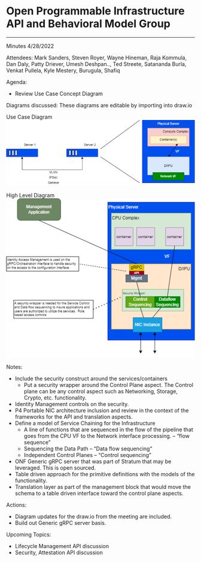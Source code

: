 # Open Programmable Infrastructure API and Behavioral Model Group

---
Minutes 4/28/2022

Attendees: Mark Sanders, Steven Royer, Wayne Hineman, Raja Kommula, Dan Daly, Patty Driever, Umesh Deshpan.., Ted Streete, Satananda Burla, Venkat Pullela, Kyle Mestery, Burugula, Shafiq

Agenda:

- Review Use Case Concept Diagram

Diagrams discussed:
These diagrams are editable by importing into draw.io

Use Case Diagram
![Use Case Diagram](images/Use-Case-1.png)

High Level Diagram
![High Level View](images/High-Level.png)

Notes:

- Include the security construct around the services/containers
  - Put a security wrapper around the Control Plane aspect.  The Control plane can be any control aspect such as Networking, Storage, Crypto, etc. functionality.
- Identity Management controls on the security.
- P4 Portable NIC architecture inclusion and review in the context of the frameworks for the API and translation aspects.
- Define a model of Service Chaining for the Infrastructure
  - A line of functions that are sequenced in the flow of the pipeline that goes from the CPU VF to the Network interface processing. – “flow sequence”
  - Sequencing the Data Path – “Data flow sequencing”
  - Independent Control Planes – “Control sequencing”
- ONF Generic gRPC server that was part of Stratum that may be leveraged.  This is open sourced.
- Table driven approach for the primitive definitions with the models of the functionality.
- Translation layer as part of the management block that would move the schema to a table driven interface toward the control plane aspects.

Actions:

- Diagram updates for the draw.io from the meeting are included.
- Build out Generic gRPC server basis.

Upcoming Topics:

- Lifecycle Management API discussion
- Security, Attestation API discussion

